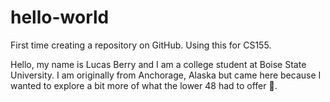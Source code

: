# hello-world
First time creating a repository on GitHub. Using this for CS155.

Hello, my name is Lucas Berry and I am a college student at Boise State University. I am originally from Anchorage, Alaska but came here because I wanted to explore a bit more of what the lower 48 had to offer 🙂.
